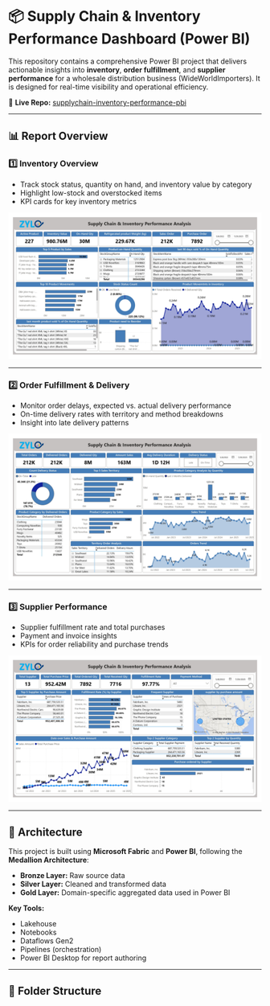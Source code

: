 # 📦 Supply Chain & Inventory Performance Dashboard (Power BI)

This repository contains a comprehensive Power BI project that delivers actionable insights into **inventory**, **order fulfillment**, and **supplier performance** for a wholesale distribution business (WideWorldImporters). It is designed for real-time visibility and operational efficiency.

🔗 **Live Repo:** [supplychain-inventory-performance-pbi](https://github.com/Juwel2121/supplychain-inventory-performance-pbi/)

---

## 📊 Report Overview

### 1️⃣ Inventory Overview
- Track stock status, quantity on hand, and inventory value by category
- Highlight low-stock and overstocked items
- KPI cards for key inventory metrics

![Inventory Overview](./Report-images/Inventory-Overview.jpg)

---

### 2️⃣ Order Fulfillment & Delivery
- Monitor order delays, expected vs. actual delivery performance
- On-time delivery rates with territory and method breakdowns
- Insight into late delivery patterns

![Order Fulfillment & Delivery](./Report-images/Order-Fulfillment-&-Delivery.jpg)

---

### 3️⃣ Supplier Performance
- Supplier fulfillment rate and total purchases
- Payment and invoice insights
- KPIs for order reliability and purchase trends

![Supplier Performance](./Report-images/Supplier-Performance.jpg)

---

## 🧱 Architecture

This project is built using **Microsoft Fabric** and **Power BI**, following the **Medallion Architecture**:
- **Bronze Layer:** Raw source data
- **Silver Layer:** Cleaned and transformed data
- **Gold Layer:** Domain-specific aggregated data used in Power BI

**Key Tools:**
- Lakehouse
- Notebooks
- Dataflows Gen2
- Pipelines (orchestration)
- Power BI Desktop for report authoring

---

## 📁 Folder Structure


